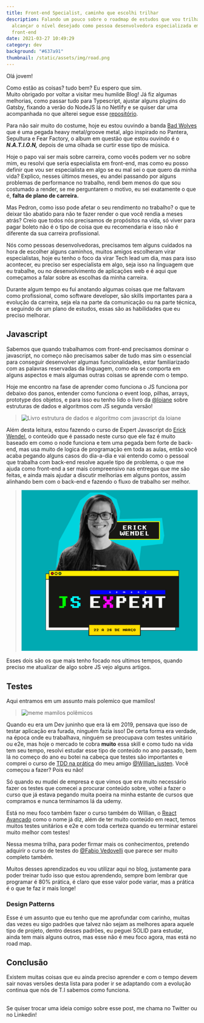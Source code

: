 ```yaml
---
title: Front-end Specialist, caminho que escolhi trilhar
description: Falando um pouco sobre o roadmap de estudos que vou trilhar para
  alcançar o nível desejado como pessoa desenvolvedora especializada em
  front-end
date: 2021-03-27 10:49:29
category: dev
background: "#637a91"
thumbnail: /static/assets/img/road.png
---
```

Olá jovem!

Como estão as coisas? tudo bem? Eu espero que sim.\
Muito obrigado por voltar a visitar meu humilde Blog! Já fiz algumas melhorias, como passar tudo para Typescript, ajustar alguns plugins do Gatsby, fixando a verão do NodeJS lá no Netlify e se quiser dar uma acompanhada no que alterei segue esse [](https://github.com/AzevedoDev/my-personal-blog/commits/developer)[repositório](https://github.com/AzevedoDev/my-personal-blog).

Para não sair muito do costume, hoje eu estou ouvindo a banda [Bad Wolves](spotify:artist:0eI3X5rAzHRZVe5FPk4MN1) que é uma pegada heavy metal/groove metal, algo inspirado no Pantera, Sepultura e Fear Factory, o album em questão que estou ouvindo é o ***N.A.T.I.O.N,*** depois de uma olhada se curtir esse tipo de música.

Hoje o papo vai ser mais sobre carreira, como vocês podem ver no sobre mim, eu resolvi que seria especialista em front-end, mas como eu posso definir que vou ser especialista em algo se eu mal sei o que quero da minha vida? Explico, nesses últimos meses, eu andei passando por alguns problemas de performance no trabalho, rendi bem menos do que sou costumado a render, se me perguntarem o motivo, eu sei exatamente o que é, **falta de plano de carreira.**

Mas Pedron, como isso pode afetar o seu rendimento no trabalho? o que te deixar tão abatido para não te fazer render o que você rendia a meses atrás? Creio que todos nós precisamos de propósitos na vida, só viver para pagar boleto não é o tipo de coisa que eu recomendaria e isso não é diferente da sua carreira profissional.

Nós como pessoas desenvolvedoras, precisamos tem alguns cuidados na hora de escolher alguns caminhos, muitos amigos escolheram virar especialistas, hoje eu tenho o foco da virar Tech lead um dia, mas para isso acontecer, eu preciso ser especialista em algo, seja isso na linguagem que eu trabalhe, ou no desenvolvimento de aplicações web e é aqui que começamos a falar sobre as escolhas da minha carreira.

Durante algum tempo eu fui anotando algumas coisas que me faltavam como profissional, como software developer, são skills importantes para a evolução da carreira, seja ela na parte da comunicação ou na parte técnica, e seguindo de um plano de estudos, essas são as habilidades que eu preciso melhorar.

## Javascript

Sabemos que quando trabalhamos com front-end precisamos dominar o javascript, no começo não precisamos saber de tudo mas sim o essencial para conseguir desenvolver algumas funcionalidades, estar familiarizado com as palavras reservadas da linguagem, como ela se comporta em alguns aspectos e mais algumas outras coisas se aprende com o tempo.

Hoje me encontro na fase de aprender como funciona o JS funciona por debaixo dos panos, entender como funciona o event loop, pilhas, arrays, prototype dos objetos, e para isso eu tenho lido o livro da [@loiane](https://twitter.com/loiane) sobre estruturas de dados e algoritmos com JS segunda versão!

> ![Livro estrutura de dados e algoritmo com javascript da loiane](https://images-na.ssl-images-amazon.com/images/I/71KGa1y8eaL.jpg "Livro  estrutura de dados da loiane")

Além desta leitura, estou fazendo o curso de Expert Javascript do [Erick Wendel](https://twitter.com/erickwendel_), o conteúdo que é passado neste curso que ele faz é muito baseado em como o node funciona e tem uma pegada bem forte de back-end, mas usa muito de logica de programação em toda as aulas, então você acaba pegando alguns casos do dia-a-dia e vai entendo como o pessoal que trabalha com back-end resolve aquele tipo de problema, o que me ajuda como front-end a ser mais compreensivo nas entregas que me são feitas, e ainda mais ajudar a discutir melhorias em alguns pontos, assim alinhando bem com o back-end e fazendo o fluxo de trabalho ser melhor.

> ![Javascript avançado do Erick Wendel](/static/assets/img/image_2021-03-27_21-04-05.png "Javascript avançado do Erick Wendel")

Esses dois são os que mais tenho focado nos ultimos tempos, quando preciso me atualizar de algo sobre JS vejo alguns artigos.

## Testes

Aqui entramos em um assunto mais polemico que mamilos!

> ![meme mamilos polêmicos](https://www.museudememes.com.br/wp-content/uploads/2015/10/capa-600x500.jpg)

Quando eu era um Dev juninho que era lá em 2019, pensava que isso de testar aplicação era furada, ninguém fazia isso! De certa forma era verdade, na época onde eu trabalhava, ninguém se preocupava com testes unitário ou e2e, mas hoje o mercado te cobra **muito** essa skill e como tudo na vida tem seu tempo, resolvi estudar esse tipo de conteúdo no ano passado, bem lá no começo do ano eu botei na cabeça que testes são importantes e comprei o curso de [TDD na prática](https://www.udemy.com/course/js-com-tdd-na-pratica/) do meu amigo [@Willian_justen](https://twitter.com/Willian_justen). Você começou a fazer? Pois eu não!

Só quando eu mudei de empresa e que vimos que era muito necessário fazer os testes que comecei a procurar conteúdo sobre, voltei a fazer o curso que já estava pegando muita poeira na minha estante de cursos que compramos e nunca terminamos lá da udemy.

Está no meu foco também fazer o curso também do Willian, o [React Avançado](https://reactavancado.com.br/) como o nome já diz, além de ter muito conteúdo em react, temos muitos testes unitários e e2e e com toda certeza quando eu terminar estarei muito melhor com testes!

Nessa mesma trilha, para poder firmar mais os conhecimentos, pretendo adquirir o curso de testes do [@Fabio Vedovelli](https://twitter.com/vedovelli74) que parece ser muito completo também.

Muitos desses aprendizados eu vou utilizar aqui no blog, justamente para poder treinar tudo isso que estou aprendendo, sempre bom lembrar que programar é 80% prática, é claro que esse valor pode variar, mas a prática é o que te faz ir mais longe!

### Design Patterns

Esse é um assunto que eu tenho que me aprofundar com carinho, muitas das vezes eu sigo padrões que talvez não sejam as melhores apara aquele tipo de projeto, dentro desses padrões, eu peguei SOLID para estudar, ainda tem mais alguns outros, mas esse não é meu foco agora, mas está no road map.



## Conclusão

Existem muitas coisas que eu ainda preciso aprender e com o tempo devem sair novas versões desta lista para poder ir se adaptando com a evolução continua que nós de T.I sabemos como funciona.

\
Se quiser trocar uma ideia comigo sobre esse post, me chama no Twitter ou no Linkedin!
